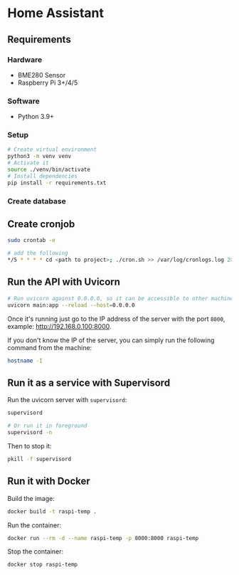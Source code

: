 # Home Assistant

## Requirements

### Hardware

- BME280 Sensor
- Raspberry Pi 3+/4/5

### Software

- Python 3.9+

### Setup

```sh
# Create virtual environment
python3 -m venv venv
# Activate it
source ./venv/bin/activate
# Install dependencies
pip install -r requirements.txt
```

### Create database



## Create cronjob

```sh
sudo crontab -e

# add the following
*/5 * * * * cd <path to project>; ./cron.sh >> /var/log/cronlogs.log 2>&1
```

## Run the API with Uvicorn

```sh
# Run uvicorn against 0.0.0.0, so it can be accessible to other machines
uvicorn main:app --reload --host=0.0.0.0
```

Once it's running just go to the IP address of the server with the port `8000`, example: http://192.168.0.100:8000.

If you don't know the IP of the server, you can simply run the following command from the machine:

```sh
hostname -I
```

## Run it as a service with Supervisord

Run the uvicorn server with `supervisord`:

```sh
supervisord

# Or run it in foreground
supervisord -n
```

Then to stop it:

```sh
pkill -f supervisord
```

## Run it with Docker

Build the image:

```sh
docker build -t raspi-temp .
```

Run the container:

```sh
docker run --rm -d --name raspi-temp -p 8000:8000 raspi-temp
```

Stop the container:

```sh
docker stop raspi-temp
```